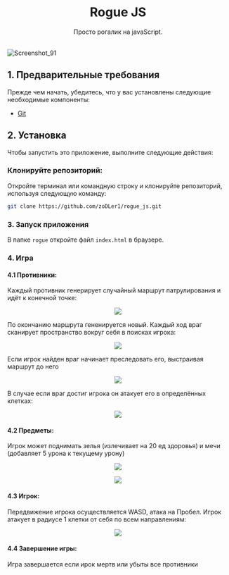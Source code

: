 <p align="center">
<h1 align="center">Rogue JS</h1>
<div align="center">Просто рогалик на javaScript.</div>
<br/>
</p>

![Screenshot_91](https://github.com/zoDLer1/rogue_js/assets/88045849/c4140f72-d54a-4482-a64b-3445397ecd8b)

## 1. Предварительные требования
Прежде чем начать, убедитесь, что у вас установлены следующие необходимые компоненты:
- [Git](https://git-scm.com/downloads)

## 2. Установка
Чтобы запустить это приложение, выполните следующие действия:
### Клонируйте репозиторий:
Откройте терминал или командную строку и клонируйте репозиторий, используя  следующую команду:
```bash
git clone https://github.com/zoDLer1/rogue_js.git
```

### 3. Запуск приложения

В папке `rogue` откройте файл `index.html` в браузере.

### 4. Игра
#### 4.1 Противники:
Каждый противник генерирует случайный маршрут патрулирования и идёт к конечной точке:
<p align='center'>
<img  src='https://github.com/zoDLer1/rogue_js/assets/88045849/8a4dfae2-91c3-4ff5-a4fd-794634c567ce'/>
</p>
По окончанию маршрута гененируется новый. Каждый ход враг сканирует пространство вокруг себя в поисках игрока:
<p align='center'>
<img src='https://github.com/zoDLer1/rogue_js/assets/88045849/f3bacd60-721f-4592-9008-eae979530e56'/>
</p>

Если игрок найден враг начинает преследовать его, выстраивая маршрут до него

<p align='center'>
<img src='https://github.com/zoDLer1/rogue_js/assets/88045849/29665a86-b926-4f2d-a526-866b4e520f1a'/>
</p>

В случае если враг достиг игрока он атакует его в определённых клетках:

<p align='center'>
<img src='https://github.com/zoDLer1/rogue_js/assets/88045849/c88a8e4c-e415-4f1d-ab80-923fac762240'/>
</p>

#### 4.2 Предметы:
Игрок может поднимать зелья (излечивает на 20 ед здоровья) и мечи (добавляет 5 урона к текущему урону)
<p align='center'>
<img src="https://github.com/zoDLer1/rogue_js/assets/88045849/b7ef6d20-33eb-4911-a3f1-ffd6c91ea834">
</p>
<p align='center'>
<img src="https://github.com/zoDLer1/rogue_js/assets/88045849/aa61407c-f882-4620-8c9c-be7df9159a3e">
</p>

#### 4.3 Игрок:
Передвижение игрока осуществляется WASD, атака на Пробел.
Игрок атакует в радиусе 1 клетки от себя по всем направлениям:

<p align='center'>
<img src='https://github.com/zoDLer1/rogue_js/assets/88045849/105df41e-c826-45db-945c-fd275142e842'/>
</p>

#### 4.4 Завершение игры:
Игра завершается если ирок мертв или убыты все противники
